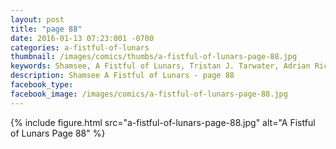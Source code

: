 ```yaml
---
layout: post
title: "page 88"
date: 2016-01-13 07:23:001 -0700
categories: a-fistful-of-lunars
thumbnail: /images/comics/thumbs/a-fistful-of-lunars-page-88.jpg
keywords: Shamsee, A Fistful of Lunars, Tristan J. Tarwater, Adrian Ricker
description: Shamsee A Fistful of Lunars - page 88
facebook_type: 
facebook_image: /images/comics/a-fistful-of-lunars-page-88.jpg
---
```

{% include figure.html src="a-fistful-of-lunars-page-88.jpg" alt="A Fistful of Lunars Page 88" %}